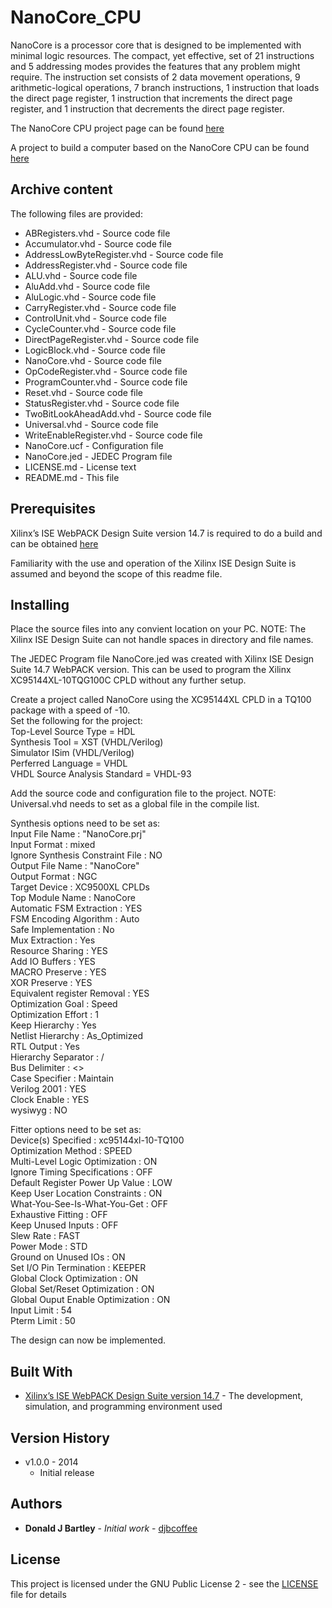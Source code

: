 # NanoCore_CPU
NanoCore is a processor core that is designed to be implemented with minimal logic resources. The compact, yet effective, set of 21 instructions and 5 addressing modes provides the features that any problem might require. The instruction set consists of 2 data movement operations, 9 arithmetic-logical operations, 7 branch instructions, 1 instruction that loads the direct page register, 1 instruction that increments the direct page register, and 1 instruction that decrements the direct page register.

The NanoCore CPU project page can be found [here](https://sites.google.com/view/m-chips/nanocore)

A project to build a computer based on the NanoCore CPU can be found [here](https://sites.google.com/view/m-chips/cpld-5)

## Archive content

The following files are provided:
* ABRegisters.vhd - Source code file
* Accumulator.vhd - Source code file
* AddressLowByteRegister.vhd - Source code file
* AddressRegister.vhd - Source code file
* ALU.vhd - Source code file
* AluAdd.vhd - Source code file
* AluLogic.vhd - Source code file
* CarryRegister.vhd - Source code file
* ControlUnit.vhd - Source code file
* CycleCounter.vhd - Source code file
* DirectPageRegister.vhd - Source code file
* LogicBlock.vhd - Source code file
* NanoCore.vhd - Source code file
* OpCodeRegister.vhd - Source code file
* ProgramCounter.vhd - Source code file
* Reset.vhd - Source code file
* StatusRegister.vhd - Source code file
* TwoBitLookAheadAdd.vhd - Source code file
* Universal.vhd - Source code file
* WriteEnableRegister.vhd - Source code file
* NanoCore.ucf - Configuration file
* NanoCore.jed - JEDEC Program file
* LICENSE.md - License text
* README.md - This file

## Prerequisites

Xilinx’s ISE WebPACK Design Suite version 14.7 is required to do a build and can be obtained [here](https://www.xilinx.com/support/download/index.html/content/xilinx/en/downloadNav/vivado-design-tools/archive-ise.html)

Familiarity with the use and operation of the Xilinx ISE Design Suite is assumed and beyond the scope of this readme file.

## Installing

Place the source files into any convient location on your PC.  NOTE:  The Xilinx ISE Design Suite can not handle spaces in directory and file names.

The JEDEC Program file NanoCore.jed was created with Xilinx ISE Design Suite 14.7 WebPACK version.  This can be used to program the Xilinx XC95144XL-10TQG100C CPLD without any further setup.

Create a project called NanoCore using the XC95144XL CPLD in a TQ100 package with a speed of -10.  
Set the following for the project:  
Top-Level Source Type = HDL  
Synthesis Tool = XST (VHDL/Verilog)  
Simulator ISim (VHDL/Verilog)  
Perferred Language = VHDL  
VHDL Source Analysis Standard = VHDL-93  

Add the source code and configuration file to the project.  NOTE:  Universal.vhd needs to set as a global file in the compile list.

Synthesis options need to be set as:  
Input File Name                    : "NanoCore.prj"  
Input Format                       : mixed  
Ignore Synthesis Constraint File   : NO  
Output File Name                   : "NanoCore"  
Output Format                      : NGC  
Target Device                      : XC9500XL CPLDs  
Top Module Name                    : NanoCore  
Automatic FSM Extraction           : YES  
FSM Encoding Algorithm             : Auto  
Safe Implementation                : No  
Mux Extraction                     : Yes  
Resource Sharing                   : YES  
Add IO Buffers                     : YES  
MACRO Preserve                     : YES  
XOR Preserve                       : YES  
Equivalent register Removal        : YES  
Optimization Goal                  : Speed  
Optimization Effort                : 1  
Keep Hierarchy                     : Yes  
Netlist Hierarchy                  : As_Optimized  
RTL Output                         : Yes  
Hierarchy Separator                : /  
Bus Delimiter                      : <>  
Case Specifier                     : Maintain  
Verilog 2001                       : YES  
Clock Enable                       : YES  
wysiwyg                            : NO  

Fitter options need to be set as:  
Device(s) Specified                         : xc95144xl-10-TQ100  
Optimization Method                         : SPEED  
Multi-Level Logic Optimization              : ON  
Ignore Timing Specifications                : OFF  
Default Register Power Up Value             : LOW  
Keep User Location Constraints              : ON  
What-You-See-Is-What-You-Get                : OFF  
Exhaustive Fitting                          : OFF  
Keep Unused Inputs                          : OFF  
Slew Rate                                   : FAST  
Power Mode                                  : STD  
Ground on Unused IOs                        : ON  
Set I/O Pin Termination                     : KEEPER  
Global Clock Optimization                   : ON  
Global Set/Reset Optimization               : ON  
Global Ouput Enable Optimization            : ON  
Input Limit                                 : 54  
Pterm Limit                                 : 50  

The design can now be implemented.

## Built With

* [Xilinx’s ISE WebPACK Design Suite version 14.7](https://www.xilinx.com/support/download/index.html/content/xilinx/en/downloadNav/vivado-design-tools/archive-ise.html) - The development, simulation, and programming environment used

## Version History

* v1.0.0 - 2014 
	- Initial release

## Authors

* **Donald J Bartley** - *Initial work* - [djbcoffee](https://github.com/djbcoffee)

## License

This project is licensed under the GNU Public License 2 - see the [LICENSE](LICENSE) file for details
